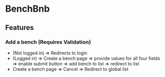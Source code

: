 # BenchBnb

## Features
### Add a bench (Requires Validation)
  - (Not logged in) => Redirects to login
  - (Logged in) => Create a bench page => provide values for all four fields => enable submit button => add bench to list => redirect to list
  - Create a bench page => Cancel => Redirect to global list 
  
